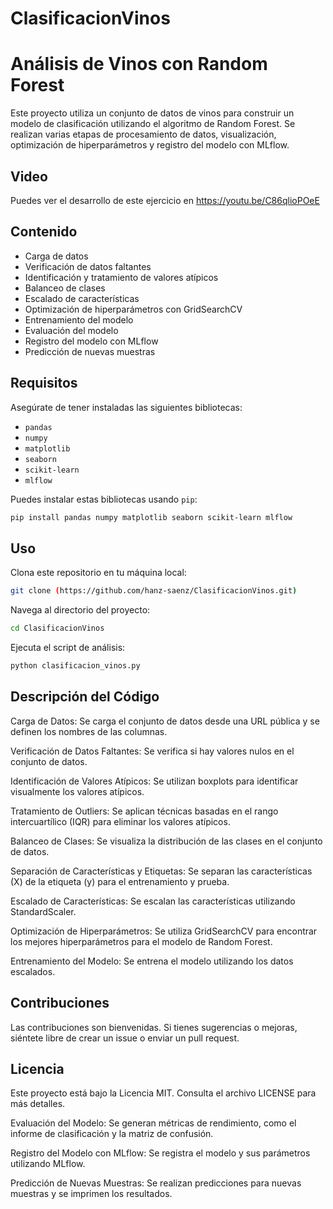 # ClasificacionVinos
# Análisis de Vinos con Random Forest

Este proyecto utiliza un conjunto de datos de vinos para construir un modelo de clasificación utilizando el algoritmo de Random Forest. Se realizan varias etapas de procesamiento de datos, visualización, optimización de hiperparámetros y registro del modelo con MLflow.

## Video
Puedes ver el desarrollo de este ejercicio en https://youtu.be/C86qlioPOeE

## Contenido

- Carga de datos
- Verificación de datos faltantes
- Identificación y tratamiento de valores atípicos
- Balanceo de clases
- Escalado de características
- Optimización de hiperparámetros con GridSearchCV
- Entrenamiento del modelo
- Evaluación del modelo
- Registro del modelo con MLflow
- Predicción de nuevas muestras

## Requisitos

Asegúrate de tener instaladas las siguientes bibliotecas:

- `pandas`
- `numpy`
- `matplotlib`
- `seaborn`
- `scikit-learn`
- `mlflow`

Puedes instalar estas bibliotecas usando `pip`:

```bash
pip install pandas numpy matplotlib seaborn scikit-learn mlflow
```
## Uso
Clona este repositorio en tu máquina local:

```bash
git clone (https://github.com/hanz-saenz/ClasificacionVinos.git)
```
Navega al directorio del proyecto:

```bash
cd ClasificacionVinos
```
Ejecuta el script de análisis:

```bash
python clasificacion_vinos.py
```
## Descripción del Código
Carga de Datos: Se carga el conjunto de datos desde una URL pública y se definen los nombres de las columnas.

Verificación de Datos Faltantes: Se verifica si hay valores nulos en el conjunto de datos.

Identificación de Valores Atípicos: Se utilizan boxplots para identificar visualmente los valores atípicos.

Tratamiento de Outliers: Se aplican técnicas basadas en el rango intercuartílico (IQR) para eliminar los valores atípicos.

Balanceo de Clases: Se visualiza la distribución de las clases en el conjunto de datos.

Separación de Características y Etiquetas: Se separan las características (X) de la etiqueta (y) para el entrenamiento y prueba.

Escalado de Características: Se escalan las características utilizando StandardScaler.

Optimización de Hiperparámetros: Se utiliza GridSearchCV para encontrar los mejores hiperparámetros para el modelo de Random Forest.

Entrenamiento del Modelo: Se entrena el modelo utilizando los datos escalados.

## Contribuciones
Las contribuciones son bienvenidas. Si tienes sugerencias o mejoras, siéntete libre de crear un issue o enviar un pull request.

## Licencia
Este proyecto está bajo la Licencia MIT. Consulta el archivo LICENSE para más detalles.

Evaluación del Modelo: Se generan métricas de rendimiento, como el informe de clasificación y la matriz de confusión.

Registro del Modelo con MLflow: Se registra el modelo y sus parámetros utilizando MLflow.

Predicción de Nuevas Muestras: Se realizan predicciones para nuevas muestras y se imprimen los resultados.

